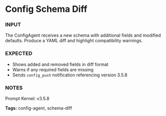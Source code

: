 # Config Schema Diff
<!-- markdownlint-disable MD001 -->

### INPUT
The ConfigAgent receives a new schema with additional fields and modified defaults. Produce a YAML diff and highlight compatibility warnings.

### EXPECTED
- Shows added and removed fields in diff format
- Warns if any required fields are missing
- Sends `config_push` notification referencing version 3.5.8

### NOTES
Prompt Kernel: v3.5.8

**Tags:** config-agent, schema-diff
